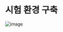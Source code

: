 # 시험 환경 구축
![image](https://github.com/qweqwerq/work/assets/88891704/a72a457e-8073-45ba-9932-316126824eb0)
